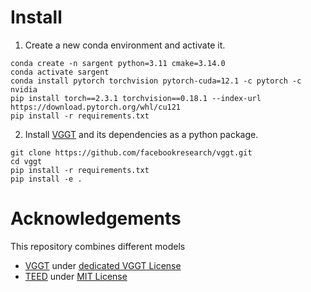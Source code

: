 # Install 

1. Create a new conda environment and activate it.

```
conda create -n sargent python=3.11 cmake=3.14.0
conda activate sargent
conda install pytorch torchvision pytorch-cuda=12.1 -c pytorch -c nvidia
pip install torch==2.3.1 torchvision==0.18.1 --index-url https://download.pytorch.org/whl/cu121
pip install -r requirements.txt
```

2. Install [VGGT](https://github.com/facebookresearch/vggt) and its dependencies as a python package.

```
git clone https://github.com/facebookresearch/vggt.git
cd vggt
pip install -r requirements.txt
pip install -e .
```

# Acknowledgements

This repository combines different models

* [VGGT](https://github.com/facebookresearch/vggt) under [dedicated VGGT License](https://github.com/facebookresearch/vggt/blob/main/LICENSE.txt)
* [TEED](https://github.com/xavysp/TEED/tree/main) under [MIT License](https://github.com/xavysp/TEED/blob/main/LICENSE)



